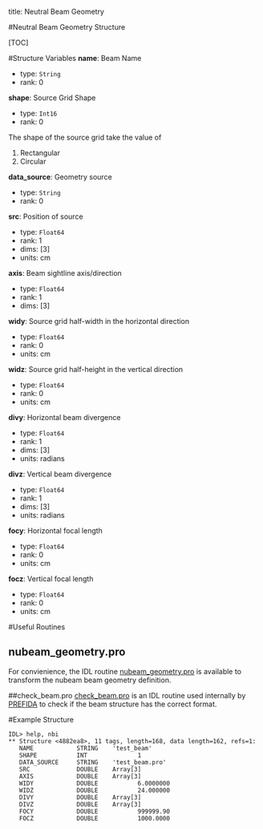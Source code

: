 title: Neutral Beam Geometry

#Neutral Beam Geometry Structure

[TOC]

#Structure Variables
**name**: Beam Name

* type: `String`
* rank: 0

**shape**: Source Grid Shape

* type: `Int16`
* rank: 0

The shape of the source grid take the value of 

1. Rectangular
2. Circular

**data_source**: Geometry source

* type: `String`
* rank: 0

**src**: Position of source

* type: `Float64`
* rank: 1
* dims: [3]
* units: cm

**axis**: Beam sightline axis/direction

* type: `Float64`
* rank: 1
* dims: [3]

**widy**: Source grid half-width in the horizontal direction

* type: `Float64`
* rank: 0
* units: cm

**widz**: Source grid half-height in the vertical direction

* type: `Float64`
* rank: 0
* units: cm

**divy**: Horizontal beam divergence

* type: `Float64`
* rank: 1
* dims: [3]
* units: radians

**divz**: Vertical beam divergence

* type: `Float64`
* rank: 1
* dims: [3]
* units: radians

**focy**: Horizontal focal length

* type: `Float64`
* rank: 0
* units: cm

**focz**: Vertical focal length

* type: `Float64`
* rank: 0
* units: cm

#Useful Routines
## nubeam_geometry.pro
For convienience, the IDL routine [nubeam_geometry.pro](|url|/sourcefile/nubeam_geometry.pro.html) is available to transform the nubeam beam geometry definition.

##check_beam.pro
[check_beam.pro](|url|/sourcefile/check_beam.pro.html) is an IDL routine used internally by [PREFIDA](|url|/sourcefile/prefida.pro.html) to check if the beam structure has the correct format.

#Example Structure
```
IDL> help, nbi
** Structure <4882ea8>, 11 tags, length=168, data length=162, refs=1:
   NAME            STRING    'test_beam'
   SHAPE           INT              1
   DATA_SOURCE     STRING    'test_beam.pro'
   SRC             DOUBLE    Array[3]
   AXIS            DOUBLE    Array[3]
   WIDY            DOUBLE           6.0000000
   WIDZ            DOUBLE           24.000000
   DIVY            DOUBLE    Array[3]
   DIVZ            DOUBLE    Array[3]
   FOCY            DOUBLE           999999.90
   FOCZ            DOUBLE           1000.0000
```
